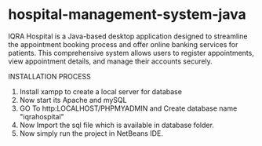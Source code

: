 # hospital-management-system-java
IQRA Hospital is a Java-based desktop application designed to streamline the appointment booking process and offer online banking services for patients. This comprehensive system allows users to register appointments, view appointment details, and manage their accounts securely.

INSTALLATION PROCESS
1. Install xampp to create a local server for database
2. Now start its Apache and mySQL
3. GO To http:LOCALHOST/PHPMYADMIN and Create database name "iqrahospital"
4. Now Import the sql file which is available in database folder.
5. Now simply run the project in NetBeans IDE.
